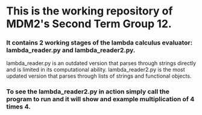 # This is the working repository of MDM2's Second Term Group 12.


### It contains 2 working stages of the lambda calculus evaluator: lambda_reader.py and lambda_reader2.py.

lambda_reader.py is an outdated version that parses through strings directly and is limited in its computational ability.
lambda_reader2.py is the most updated version that parses through lists of strings and functional objects.


### To see the lambda_reader2.py in action simply call the program to run and it will show and example multiplication of 4 times 4.

